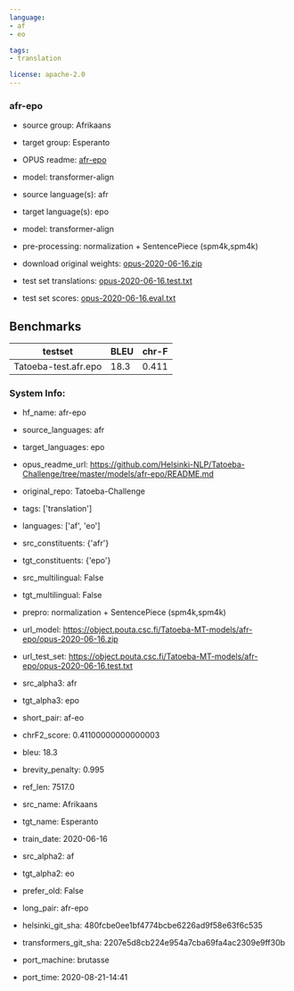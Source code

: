 ```yaml
---
language: 
- af
- eo

tags:
- translation

license: apache-2.0
---
```


### afr-epo

* source group: Afrikaans 
* target group: Esperanto 
*  OPUS readme: [afr-epo](https://github.com/Helsinki-NLP/Tatoeba-Challenge/tree/master/models/afr-epo/README.md)

*  model: transformer-align
* source language(s): afr
* target language(s): epo
* model: transformer-align
* pre-processing: normalization + SentencePiece (spm4k,spm4k)
* download original weights: [opus-2020-06-16.zip](https://object.pouta.csc.fi/Tatoeba-MT-models/afr-epo/opus-2020-06-16.zip)
* test set translations: [opus-2020-06-16.test.txt](https://object.pouta.csc.fi/Tatoeba-MT-models/afr-epo/opus-2020-06-16.test.txt)
* test set scores: [opus-2020-06-16.eval.txt](https://object.pouta.csc.fi/Tatoeba-MT-models/afr-epo/opus-2020-06-16.eval.txt)

## Benchmarks

| testset               | BLEU  | chr-F |
|-----------------------|-------|-------|
| Tatoeba-test.afr.epo 	| 18.3 	| 0.411 |


### System Info: 
- hf_name: afr-epo

- source_languages: afr

- target_languages: epo

- opus_readme_url: https://github.com/Helsinki-NLP/Tatoeba-Challenge/tree/master/models/afr-epo/README.md

- original_repo: Tatoeba-Challenge

- tags: ['translation']

- languages: ['af', 'eo']

- src_constituents: {'afr'}

- tgt_constituents: {'epo'}

- src_multilingual: False

- tgt_multilingual: False

- prepro:  normalization + SentencePiece (spm4k,spm4k)

- url_model: https://object.pouta.csc.fi/Tatoeba-MT-models/afr-epo/opus-2020-06-16.zip

- url_test_set: https://object.pouta.csc.fi/Tatoeba-MT-models/afr-epo/opus-2020-06-16.test.txt

- src_alpha3: afr

- tgt_alpha3: epo

- short_pair: af-eo

- chrF2_score: 0.41100000000000003

- bleu: 18.3

- brevity_penalty: 0.995

- ref_len: 7517.0

- src_name: Afrikaans

- tgt_name: Esperanto

- train_date: 2020-06-16

- src_alpha2: af

- tgt_alpha2: eo

- prefer_old: False

- long_pair: afr-epo

- helsinki_git_sha: 480fcbe0ee1bf4774bcbe6226ad9f58e63f6c535

- transformers_git_sha: 2207e5d8cb224e954a7cba69fa4ac2309e9ff30b

- port_machine: brutasse

- port_time: 2020-08-21-14:41